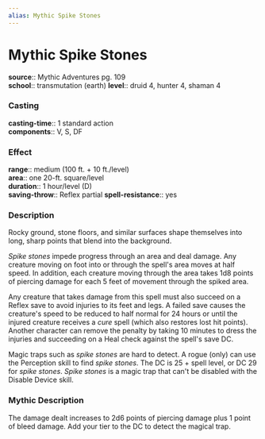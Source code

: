 ```yaml
---
alias: Mythic Spike Stones
---
```


# Mythic Spike Stones

**source**:: Mythic Adventures pg. 109  
**school**:: transmutation (earth)
**level**:: druid 4, hunter 4, shaman 4

### Casting 

**casting-time**:: 1 standard action  
**components**:: V, S, DF

### Effect 

**range**:: medium (100 ft. + 10 ft./level)  
**area**:: one 20-ft. square/level  
**duration**:: 1 hour/level (D)  
**saving-throw**:: Reflex partial
**spell-resistance**:: yes

### Description 

Rocky ground, stone floors, and similar surfaces shape themselves into long, sharp points that blend into the background.  
  
*Spike stones* impede progress through an area and deal damage. Any creature moving on foot into or through the spell's area moves at half speed. In addition, each creature moving through the area takes 1d8 points of piercing damage for each 5 feet of movement through the spiked area.  
  
Any creature that takes damage from this spell must also succeed on a Reflex save to avoid injuries to its feet and legs. A failed save causes the creature's speed to be reduced to half normal for 24 hours or until the injured creature receives a *cure* spell (which also restores lost hit points). Another character can remove the penalty by taking 10 minutes to dress the injuries and succeeding on a Heal check against the spell's save DC.  
  
Magic traps such as *spike stones* are hard to detect. A rogue (only) can use the Perception skill to find *spike stones*. The DC is 25 + spell level, or DC 29 for *spike stones*. *Spike stones* is a magic trap that can't be disabled with the Disable Device skill.

### Mythic Description

The damage dealt increases to 2d6 points of piercing damage plus 1 point of bleed damage. Add your tier to the DC to detect the magical trap.
